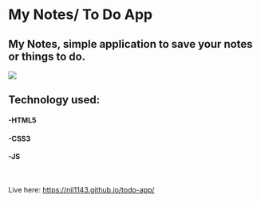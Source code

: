 # My Notes/ To Do App




## My Notes, simple application to save your notes or things to do.
<div>
<img src="/todo.png.png">

<br>


</div>
<h2>Technology used:</h2>
<h4>-HTML5</h4>
<h4>-CSS3</h4>
<h4>-JS</h4>

<br>

Live here: <a>https://nil1143.github.io/todo-app/</a>
